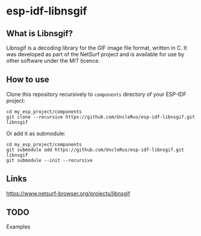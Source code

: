 # esp-idf-libnsgif

## What is Libnsgif?

Libnsgif is a decoding library for the GIF image file format, written in C.
It was developed as part of the NetSurf project and is available for use by
other software under the MIT licence.

## How to use

Clone this repository recursively to `components` directory of your ESP-IDF
project:

```
cd my_esp_project/components
git clone --recursive https://github.com/UncleRus/esp-idf-libnsgif.git libnsgif
```

Or add it as submodule:

```
cd my_esp_project/components
git submodule add https://github.com/UncleRus/esp-idf-libnsgif.git libnsgif
git submodule --init --recursive
```

## Links

https://www.netsurf-browser.org/projects/libnsgif

## TODO

Examples
